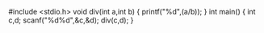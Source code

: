 
#include <stdio.h>
 void div(int a,int b)
    {
        printf("%d",(a/b));
    }
    int main()
    {
        int c,d;
        scanf("%d%d",&c,&d);
        div(c,d);
    }

